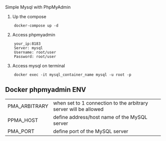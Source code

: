 Simple Mysql with PhpMyAdmin

1. Up the compose
```
    docker-compose up -d
```
2. Access phpmyadmin
```
    your_ip:8183
    Server: mysql
    Username: root/user
    Password: root/user
```
3. Access mysql on terminal
```
    docker exec -it mysql_container_name mysql -u root -p
```

## Docker phpmyadmin ENV
<table>
<tr>
<td>PMA_ARBITRARY </td>
<td>when set to 1 connection to the arbitrary server will be allowed</td>
</tr>
<tr>
<td>PPMA_HOST </td>
<td>define address/host name of the MySQL server</td>
</tr>
<tr>
<td>PMA_PORT </td>
<td> define port of the MySQL server</td>
</tr>
</table>
